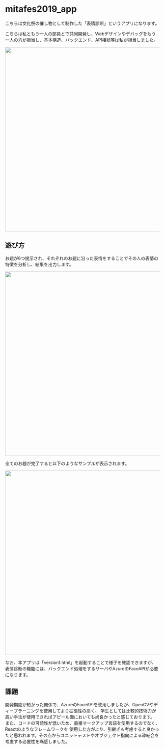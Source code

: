 # mitafes2019_app

こちらは文化祭の催し物として制作した「表情診断」というアプリになります。

こちらは私ともう一人の部員とで共同開発し、Webデザインやデバッグをもう一人の方が担当し、基本構造、バックエンド、API接続等は私が担当しました。

<img src="https://github.com/24daryo/mitafes2019_app/blob/master/image/init.png" width="600">

## 遊び方

お題が6つ提示され、それぞれのお題に沿った表情をすることでその人の表情の特徴を分析し、結果を出力します。

<img src="https://github.com/24daryo/mitafes2019_app/blob/master/image/odai.png" width="600">


全てのお題が完了すると以下のようなサンプルが表示されます。

<img src="https://github.com/24daryo/mitafes2019_app/blob/master/image/result.png" width="600">

なお、本アプリは「version1.html」を起動することで様子を確認できますが、
表情診断の機能には、バックエンド処理をするサーバやAzureのFaceAPIが必要になります。


## 課題

開発期間が短かった関係で、AzureのFaceAPIを使用しましたが、OpenCVやディープラーニングを使用してより拡張性の高く、
学生としては比較的技術力が高い手法が使用できればアピール面においても尚良かったと感じております。
また、コードの可読性が低いため、直接マークアップ言語を使用するのでなく、Reactのようなフレームワークを
使用した方がより、引継ぎも考慮すると良かったと思われます。その点からユニットテストやオブジェクト指向による疎結合を考慮する必要性を痛感しました。
